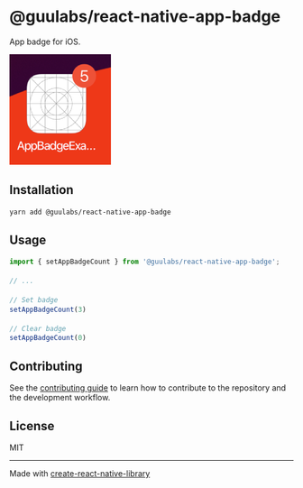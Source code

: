 # @guulabs/react-native-app-badge

App badge for iOS.

![image info](./ios-badge-screenshot.png)

## Installation

```sh
yarn add @guulabs/react-native-app-badge
```

## Usage

```js
import { setAppBadgeCount } from '@guulabs/react-native-app-badge';

// ...

// Set badge
setAppBadgeCount(3)

// Clear badge
setAppBadgeCount(0)
```


## Contributing

See the [contributing guide](CONTRIBUTING.md) to learn how to contribute to the repository and the development workflow.

## License

MIT

---

Made with [create-react-native-library](https://github.com/callstack/react-native-builder-bob)
